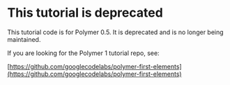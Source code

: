 # This tutorial is deprecated

This tutorial code is for Polymer 0.5. It is deprecated and is no longer being maintained.

If you are looking for the Polymer 1 tutorial repo, see:

[https://github.com/googlecodelabs/polymer-first-elements](https://github.com/googlecodelabs/polymer-first-elements)

